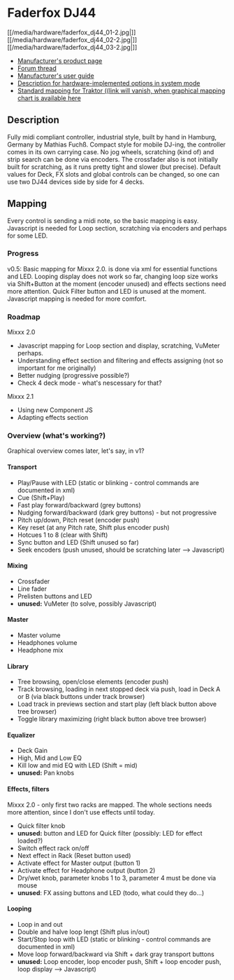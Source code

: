 # Faderfox DJ44

[[/media/hardware/faderfox_dj44_01-2.jpg|]]
[[/media/hardware/faderfox_dj44_02-2.jpg|]]
[[/media/hardware/faderfox_dj44_03-2.jpg|]]

  - [Manufacturer's product page](http://www.faderfox.de/dj44.html)
  - [Forum
    thread](https://www.mixxx.org/forums/viewtopic.php?f=7&t=9366&p=33897#p33897)
  - [Manufacturer's user
    guide](http://www.faderfox.de/PDF/Manual%20DJ44%20V01.pdf)
  - [Description for hardware-implemented options in system
    mode](http://www.faderfox.de/PDF/short%20description%20DJ44%20system%20V0100.PDF)
  - [Standard mapping for Traktor ((link will vanish, when graphical
    mapping chart is available
    here](http://www.faderfox.de/PDF/short%20description%20DJ44%20Traktor%20Pro%202%20V01.pdf)

## Description

Fully midi compliant controller, industrial style, built by hand in
Hamburg, Germany by Mathias Fuchß. Compact style for mobile DJ-ing, the
controller comes in its own carrying case. No jog wheels, scratching
(kind of) and strip search can be done via encoders. The crossfader also
is not initially built for scratching, as it runs pretty tight and
slower (but precise). Default values for Deck, FX slots and global
controls can be changed, so one can use two DJ44 devices side by side
for 4 decks.

## Mapping

Every control is sending a midi note, so the basic mapping is easy.
Javascript is needed for Loop section, scratching via encoders and
perhaps for some LED.

### Progress

v0.5: Basic mapping for Mixxx 2.0. is done via xml for essential
functions and LED. Looping display does not work so far, changing loop
size works via Shift+Button at the moment (encoder unused) and effects
sections need more attention. Quick Filter button and LED is unused at
the moment. Javascript mapping is needed for more comfort.

### Roadmap

Mixxx 2.0

  - Javascript mapping for Loop section and display, scratching, VuMeter
    perhaps.
  - Understanding effect section and filtering and effects assigning
    (not so important for me originally)
  - Better nudging (progressive possible?)
  - Check 4 deck mode - what's nescessary for that?

Mixxx 2.1

  - Using new Component JS
  - Adapting effects section

### Overview (what's working?)

Graphical overview comes later, let's say, in v1?

#### Transport

  - Play/Pause with LED (static or blinking - control commands are
    documented in xml)
  - Cue (Shift+Play)
  - Fast play forward/backward (grey buttons)
  - Nudging forward/backward (dark grey buttons) - but not progressive
  - Pitch up/down, Pitch reset (encoder push)
  - Key reset (at any Pitch rate, Shift plus encoder push)
  - Hotcues 1 to 8 (clear with Shift)
  - Sync button and LED (Shift unused so far)
  - Seek encoders (push unused, should be scratching later --\>
    Javascript)

#### Mixing

  - Crossfader
  - Line fader
  - Prelisten buttons and LED
  - **unused:** VuMeter (to solve, possibly Javascript)

#### Master

  - Master volume
  - Headphones volume
  - Headphone mix

#### Library

  - Tree browsing, open/close elements (encoder push)
  - Track browsing, loading in next stopped deck via push, load in Deck
    A or B (via black buttons under track browser)
  - Load track in previews section and start play (left black button
    above tree browser)
  - Toggle library maximizing (right black button above tree browser)

#### Equalizer

  - Deck Gain
  - High, Mid and Low EQ
  - Kill low and mid EQ with LED (Shift = mid)
  - **unused:** Pan knobs

#### Effects, filters

Mixxx 2.0 - only first two racks are mapped. The whole sections needs
more attention, since I don't use effects until today.

  - Quick filter knob
  - **unused:** button and LED for Quick filter (possibly: LED for
    effect loaded?)
  - Switch effect rack on/off
  - Next effect in Rack (Reset button used)
  - Activate effect for Master output (button 1)
  - Activate effect for Headphone output (button 2)
  - Dry/wet knob, parameter knobs 1 to 3, parameter 4 must be done via
    mouse
  - **unused**: FX assing buttons and LED (todo, what could they do...)

#### Looping

  - Loop in and out
  - Double and halve loop lengt (Shift plus in/out)
  - Start/Stop loop with LED (static or blinking - control commands are
    documented in xml)
  - Move loop forward/backward via Shift + dark gray transport buttons
  - **unused:** Loop encoder, loop encoder push, Shift + loop encoder
    push, loop display --\> Javascript)

